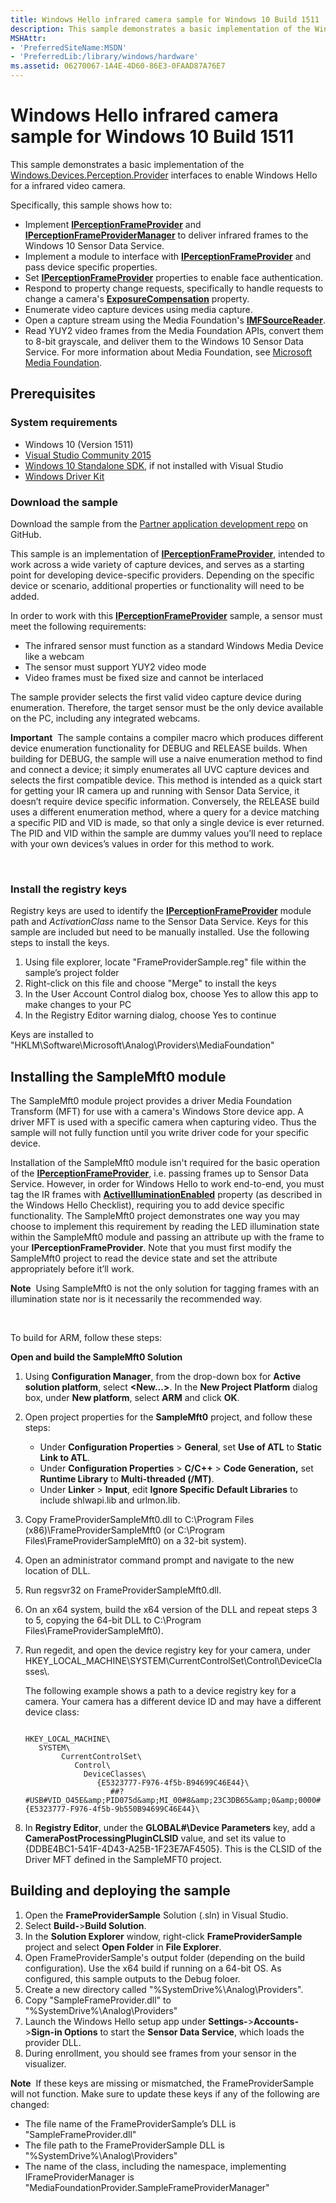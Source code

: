 ```yaml
---
title: Windows Hello infrared camera sample for Windows 10 Build 1511
description: This sample demonstrates a basic implementation of the Windows.Devices.Perception.Provider interfaces to enable Windows Hello for a infrared video camera.
MSHAttr:
- 'PreferredSiteName:MSDN'
- 'PreferredLib:/library/windows/hardware'
ms.assetid: 06270067-1A4E-4D60-86E3-0FAAD87A76E7
---
```


# Windows Hello infrared camera sample for Windows 10 Build 1511


This sample demonstrates a basic implementation of the [Windows.Devices.Perception.Provider](https://msdn.microsoft.com/library/windows/apps/windows.devices.perception.provider.aspx) interfaces to enable Windows Hello for a infrared video camera.

Specifically, this sample shows how to:

-   Implement [**IPerceptionFrameProvider**](https://msdn.microsoft.com/library/windows/hardware/mt187468) and [**IPerceptionFrameProviderManager**](https://msdn.microsoft.com/library/windows/hardware/mt187468manager) to deliver infrared frames to the Windows 10 Sensor Data Service.
-   Implement a module to interface with [**IPerceptionFrameProvider**](https://msdn.microsoft.com/library/windows/hardware/mt187468) and pass device specific properties.
-   Set [**IPerceptionFrameProvider**](https://msdn.microsoft.com/library/windows/hardware/mt187468) properties to enable face authentication.
-   Respond to property change requests, specifically to handle requests to change a camera's [**ExposureCompensation**](https://msdn.microsoft.com/library/windows/hardware/mt187407) property.
-   Enumerate video capture devices using media capture.
-   Open a capture stream using the Media Foundation's [**IMFSourceReader**](https://msdn.microsoft.com/library/windows/hardware/dd374655).
-   Read YUY2 video frames from the Media Foundation APIs, convert them to 8-bit grayscale, and deliver them to the Windows 10 Sensor Data Service. For more information about Media Foundation, see [Microsoft Media Foundation](https://msdn.microsoft.com/library/windows/hardware/ms694197).

## Prerequisites


### System requirements

-   Windows 10 (Version 1511)
-   [Visual Studio Community 2015](http://go.microsoft.com/fwlink/p/?LinkId=532606)
-   [Windows 10 Standalone SDK](https://go.microsoft.com/fwlink/p/?LinkId=619296), if not installed with Visual Studio
-   [Windows Driver Kit](http://go.microsoft.com/fwlink/p/?LinkId=526733)

### Download the sample

Download the sample from the [Partner application development repo](http:/go.microsoft.com/fwlink?LinkId=698623) on GitHub.

This sample is an implementation of [**IPerceptionFrameProvider**](https://msdn.microsoft.com/library/windows/hardware/mt187468), intended to work across a wide variety of capture devices, and serves as a starting point for developing device-specific providers. Depending on the specific device or scenario, additional properties or functionality will need to be added.

In order to work with this [**IPerceptionFrameProvider**](https://msdn.microsoft.com/library/windows/hardware/mt187468) sample, a sensor must meet the following requirements:

-   The infrared sensor must function as a standard Windows Media Device like a webcam
-   The sensor must support YUY2 video mode
-   Video frames must be fixed size and cannot be interlaced

The sample provider selects the first valid video capture device during enumeration. Therefore, the target sensor must be the only device available on the PC, including any integrated webcams.

**Important**  The sample contains a compiler macro which produces different device enumeration functionality for DEBUG and RELEASE builds. When building for DEBUG, the sample will use a naive enumeration method to find and connect a device; it simply enumerates all UVC capture devices and selects the first compatible device. This method is intended as a quick start for getting your IR camera up and running with Sensor Data Service, it doesn’t require device specific information. Conversely, the RELEASE build uses a different enumeration method, where a query for a device matching a specific PID and VID is made, so that only a single device is ever returned. The PID and VID within the sample are dummy values you’ll need to replace with your own devices’s values in order for this method to work.

 

### Install the registry keys

Registry keys are used to identify the [**IPerceptionFrameProvider**](https://msdn.microsoft.com/library/windows/hardware/mt187468) module path and *ActivationClass* name to the Sensor Data Service. Keys for this sample are included but need to be manually installed. Use the following steps to install the keys.

1.  Using file explorer, locate "FrameProviderSample.reg" file within the sample’s project folder
2.  Right-click on this file and choose "Merge" to install the keys
3.  In the User Account Control dialog box, choose Yes to allow this app to make changes to your PC
4.  In the Registry Editor warning dialog, choose Yes to continue

Keys are installed to "HKLM\\Software\\Microsoft\\Analog\\Providers\\MediaFoundation"

## Installing the SampleMft0 module


The SampleMft0 module project provides a driver Media Foundation Transform (MFT) for use with a camera's Windows Store device app. A driver MFT is used with a specific camera when capturing video. Thus the sample will not fully function until you write driver code for your specific device.

Installation of the SampleMft0 module isn't required for the basic operation of the [**IPerceptionFrameProvider**](https://msdn.microsoft.com/library/windows/hardware/mt187468), i.e. passing frames up to Sensor Data Service. However, in order for Windows Hello to work end-to-end, you must tag the IR frames with [**ActiveIlluminationEnabled**](https://msdn.microsoft.com/library/windows/hardware/mt187403) property (as described in the Windows Hello Checklist), requiring you to add device specific functionality. The SampleMft0 project demonstrates one way you may choose to implement this requirement by reading the LED illumination state within the SampleMft0 module and passing an attribute up with the frame to your **IPerceptionFrameProvider**. Note that you must first modify the SampleMft0 project to read the device state and set the attribute appropriately before it’ll work.

**Note**  Using SampleMft0 is not the only solution for tagging frames with an illumination state nor is it necessarily the recommended way.

 

To build for ARM, follow these steps:

**Open and build the SampleMft0 Solution**

1.  Using **Configuration Manager**, from the drop-down box for **Active solution platform**, select **&lt;New...&gt;**. In the **New Project Platform** dialog box, under **New platform**, select **ARM** and click **OK**.
2.  Open project properties for the **SampleMft0** project, and follow these steps:
    -   Under **Configuration Properties** &gt; **General**, set **Use of ATL** to **Static Link to ATL**.
    -   Under **Configuration Properties** &gt; **C/C++** &gt; **Code Generation,** set **Runtime Library** to **Multi-threaded (/MT)**.
    -   Under **Linker** &gt; **Input**, edit **Ignore Specific Default Libraries** to include shlwapi.lib and urlmon.lib.

3.  Copy FrameProviderSampleMft0.dll to C:\\Program Files (x86)\\FrameProviderSampleMft0 (or C:\\Program Files\\FrameProviderSampleMft0) on a 32-bit system).
4.  Open an administrator command prompt and navigate to the new location of DLL.
5.  Run regsvr32 on FrameProviderSampleMft0.dll.
6.  On an x64 system, build the x64 version of the DLL and repeat steps 3 to 5, copying the 64-bit DLL to C:\\Program Files\\FrameProviderSampleMft0).
7.  Run regedit, and open the device registry key for your camera, under HKEY\_LOCAL\_MACHINE\\SYSTEM\\CurrentControlSet\\Control\\DeviceClasses\\.

    The following example shows a path to a device registry key for a camera. Your camera has a different device ID and may have a different device class:

    ```
       
    HKEY_LOCAL_MACHINE\
       SYSTEM\
            CurrentControlSet\
               Control\
                 DeviceClasses\
                    {E5323777-F976-4f5b-B94699C46E44}\
                       ##?#USB#VID_O45E&amp;PID075d&amp;MI_00#8&amp;23C3DB65&amp;0&amp;0000#{E5323777-F976-4f5b-9b550B94699C46E44}\
    ```

8.  In **Registry Editor**, under the **GLOBAL\#\\Device Parameters** key, add a **CameraPostProcessingPluginCLSID** value, and set its value to {DDBE4BC1-541F-4D43-A25B-1F23E7AF4505}. This is the CLSID of the Driver MFT defined in the SampleMFT0 project.

## Building and deploying the sample


1.  Open the **FrameProviderSample** Solution (.sln) in Visual Studio.
2.  Select **Build-**&gt;**Build Solution**.
3.  In the **Solution Explorer** window, right-click **FrameProviderSample** project and select **Open Folder** in **File Explorer**.
4.  Open FrameProviderSample's output folder (depending on the build configuration). Use the x64 build if running on a 64-bit OS. As configured, this sample outputs to the Debug foloer.
5.  Create a new directory called "%SystemDrive%\\Analog\\Providers".
6.  Copy "SampleFrameProvider.dll" to "%SystemDrive%\\Analog\\Providers"
7.  Launch the Windows Hello setup app under **Settings-**&gt;**Accounts-**&gt;**Sign-in Options** to start the **Sensor Data Service**, which loads the provider DLL.
8.  During enrollment, you should see frames from your sensor in the visualizer.

**Note**  If these keys are missing or mismatched, the FrameProviderSample will not function. Make sure to update these keys if any of the following are changed:
-   The file name of the FrameProviderSample’s DLL is "SampleFrameProvider.dll"
-   The file path to the FrameProviderSample DLL is "%SystemDrive%\\Analog\\Providers"
-   The name of the class, including the namespace, implementing IFrameProviderManager is "MediaFoundationProvider.SampleFrameProviderManager"

 

 

 







